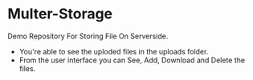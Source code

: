 # Multer-Storage
Demo Repository For Storing File On Serverside.

- You're able to see the uploded files in the uploads folder.
- From the user interface you can See, Add, Download and Delete the files.
